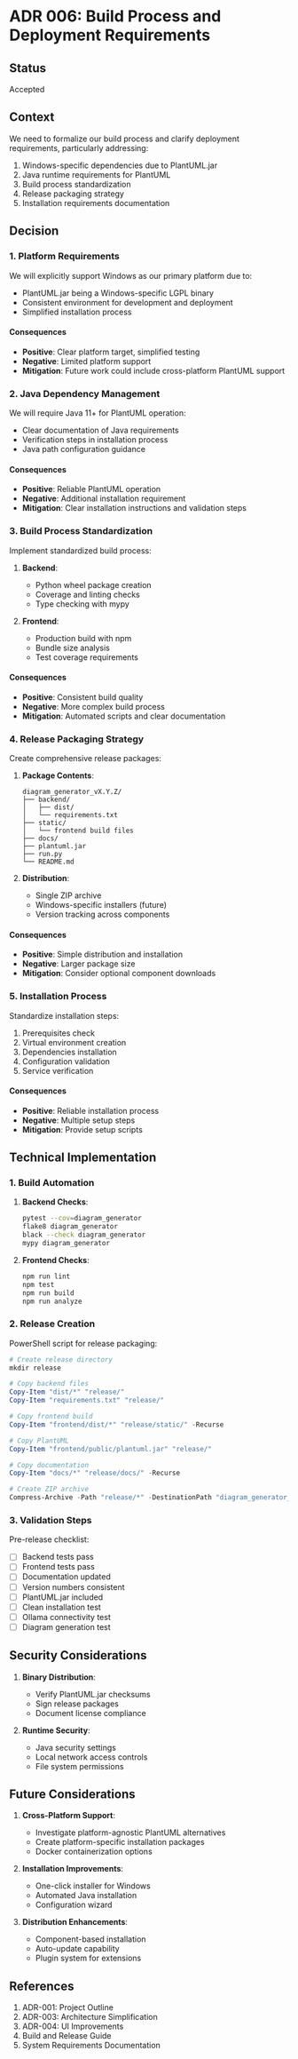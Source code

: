 # ADR 006: Build Process and Deployment Requirements

## Status
Accepted

## Context
We need to formalize our build process and clarify deployment requirements, particularly addressing:

1. Windows-specific dependencies due to PlantUML.jar
2. Java runtime requirements for PlantUML
3. Build process standardization
4. Release packaging strategy
5. Installation requirements documentation

## Decision

### 1. Platform Requirements

We will explicitly support Windows as our primary platform due to:

- PlantUML.jar being a Windows-specific LGPL binary
- Consistent environment for development and deployment
- Simplified installation process

#### Consequences
- **Positive**: Clear platform target, simplified testing
- **Negative**: Limited platform support
- **Mitigation**: Future work could include cross-platform PlantUML support

### 2. Java Dependency Management

We will require Java 11+ for PlantUML operation:

- Clear documentation of Java requirements
- Verification steps in installation process
- Java path configuration guidance

#### Consequences
- **Positive**: Reliable PlantUML operation
- **Negative**: Additional installation requirement
- **Mitigation**: Clear installation instructions and validation steps

### 3. Build Process Standardization

Implement standardized build process:

1. **Backend**:
   - Python wheel package creation
   - Coverage and linting checks
   - Type checking with mypy

2. **Frontend**:
   - Production build with npm
   - Bundle size analysis
   - Test coverage requirements

#### Consequences
- **Positive**: Consistent build quality
- **Negative**: More complex build process
- **Mitigation**: Automated scripts and clear documentation

### 4. Release Packaging Strategy

Create comprehensive release packages:

1. **Package Contents**:
   ```
   diagram_generator_vX.Y.Z/
   ├── backend/
   │   ├── dist/
   │   └── requirements.txt
   ├── static/
   │   └── frontend build files
   ├── docs/
   ├── plantuml.jar
   ├── run.py
   └── README.md
   ```

2. **Distribution**:
   - Single ZIP archive
   - Windows-specific installers (future)
   - Version tracking across components

#### Consequences
- **Positive**: Simple distribution and installation
- **Negative**: Larger package size
- **Mitigation**: Consider optional component downloads

### 5. Installation Process

Standardize installation steps:

1. Prerequisites check
2. Virtual environment creation
3. Dependencies installation
4. Configuration validation
5. Service verification

#### Consequences
- **Positive**: Reliable installation process
- **Negative**: Multiple setup steps
- **Mitigation**: Provide setup scripts

## Technical Implementation

### 1. Build Automation

1. **Backend Checks**:
   ```bash
   pytest --cov=diagram_generator
   flake8 diagram_generator
   black --check diagram_generator
   mypy diagram_generator
   ```

2. **Frontend Checks**:
   ```bash
   npm run lint
   npm test
   npm run build
   npm run analyze
   ```

### 2. Release Creation

PowerShell script for release packaging:
```powershell
# Create release directory
mkdir release

# Copy backend files
Copy-Item "dist/*" "release/"
Copy-Item "requirements.txt" "release/"

# Copy frontend build
Copy-Item "frontend/dist/*" "release/static/" -Recurse

# Copy PlantUML
Copy-Item "frontend/public/plantuml.jar" "release/"

# Copy documentation
Copy-Item "docs/*" "release/docs/" -Recurse

# Create ZIP archive
Compress-Archive -Path "release/*" -DestinationPath "diagram_generator_vX.Y.Z.zip"
```

### 3. Validation Steps

Pre-release checklist:
- [ ] Backend tests pass
- [ ] Frontend tests pass
- [ ] Documentation updated
- [ ] Version numbers consistent
- [ ] PlantUML.jar included
- [ ] Clean installation test
- [ ] Ollama connectivity test
- [ ] Diagram generation test

## Security Considerations

1. **Binary Distribution**:
   - Verify PlantUML.jar checksums
   - Sign release packages
   - Document license compliance

2. **Runtime Security**:
   - Java security settings
   - Local network access controls
   - File system permissions

## Future Considerations

1. **Cross-Platform Support**:
   - Investigate platform-agnostic PlantUML alternatives
   - Create platform-specific installation packages
   - Docker containerization options

2. **Installation Improvements**:
   - One-click installer for Windows
   - Automated Java installation
   - Configuration wizard

3. **Distribution Enhancements**:
   - Component-based installation
   - Auto-update capability
   - Plugin system for extensions

## References

1. ADR-001: Project Outline
2. ADR-003: Architecture Simplification
3. ADR-004: UI Improvements
4. Build and Release Guide
5. System Requirements Documentation
